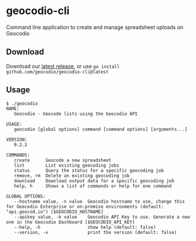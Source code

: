 # geocodio-cli

Command line application to create and manage spreadsheet uploads on Geocodio

## Download

Download our [latest release](https://github.com/Geocodio/geocodio-cli/releases), or use `go install github.com/geocodio/geocodio-cli@latest`

## Usage

```
$ ./geocodio
NAME:
   Geocodio - Geocode lists using the Geocodio API

USAGE:
   geocodio [global options] command [command options] [arguments...]

VERSION:
   0.2.2

COMMANDS:
   create      Geocode a new spreadsheet
   list        List existing geocoding jobs
   status      Query the status for a specific geocoding job
   remove, rm  Delete an existing geocoding job
   download    Download output data for a specific geocoding job
   help, h     Shows a list of commands or help for one command

GLOBAL OPTIONS:
   --hostname value, -n value  Geocodio hostname to use, change this for Geocodio Enterprise or on-premise environments (default: "api.geocod.io") [$GEOCODIO_HOSTNAME]
   --apikey value, -k value    Geocodio API Key to use. Generate a new one in the Geocodio Dashboard [$GEOCODIO_API_KEY]
   --help, -h                  show help (default: false)
   --version, -v               print the version (default: false)
```
